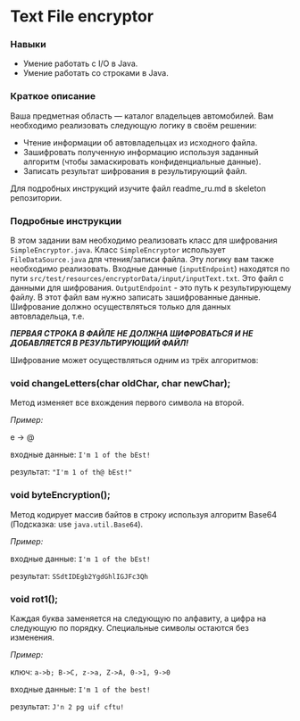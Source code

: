 # Text File encryptor

### Навыки
- Умение работать с I/O в Java.
- Умение работать со строками в Java.

### Краткое описание
Ваша предметная область — каталог владельцев автомобилей. Вам необходимо реализовать следующую логику в своём решении:

- Чтение информации об автовладельцах из исходного файла.
- Зашифровать полученную информацию используя заданный алгоритм (чтобы замаскировать конфиденциальные данные).
- Записать результат шифрования в результирующий файл.

Для подробных инструкций изучите файл readme_ru.md в skeleton репозитории.

### Подробные инструкции
В этом задании вам необходимо реализовать класс для шифрования `SimpleEncryptor.java`.
Класс `SimpleEncryptor` использует `FileDataSource.java` для чтения/записи файла. Эту логику вам также необходимо реализовать.
Входные данные (`inputEndpoint`) находятся по пути `src/test/resources/encryptorData/input/inputText.txt`. Это файл с данными для шифрования.
`OutputEndpoint` - это путь к результирующему файлу. В этот файл вам нужно записать зашифрованные данные.
Шифрование должно осуществляться только для данных автовладельца, т.е.

___ПЕРВАЯ СТРОКА В ФАЙЛЕ НЕ ДОЛЖНА ШИФРОВАТЬСЯ И НЕ ДОБАВЛЯЕТСЯ В РЕЗУЛЬТИРУЮЩИЙ ФАЙЛ!___

Шифрование может осуществляться одним из трёх алгоритмов:

### void changeLetters(char oldChar, char newChar);
Метод изменяет все вхождения первого символа на второй.

_Пример:_

e -> @

входные данные: `I'm 1 of the bEst!`

результат: `"I'm 1 of th@ bEst!"`


### void byteEncryption();
Метод кодирует массив байтов в строку используя алгоритм Base64 (Подсказка: use `java.util.Base64`).

_Пример:_

входные данные: `I'm 1 of the bEst!`

результат: `SSdtIDEgb2YgdGhlIGJFc3Qh`


### void rot1();
Каждая буква заменяется на следующую по алфавиту, а цифра на следующую по порядку. Специальные символы остаются без изменения.

_Пример:_

ключ: `a->b; B->C, z->a, Z->A, 0->1, 9->0`

входные данные: `I'm 1 of the best!`

результат: `J'n 2 pg uif cftu!`
